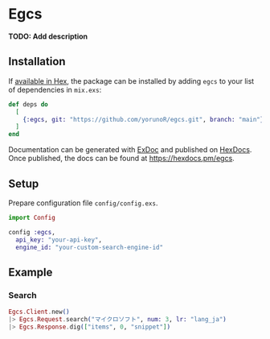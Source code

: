 # Egcs

**TODO: Add description**

## Installation

If [available in Hex](https://hex.pm/docs/publish), the package can be installed
by adding `egcs` to your list of dependencies in `mix.exs`:

```elixir
def deps do
  [
    {:egcs, git: "https://github.com/yorunoR/egcs.git", branch: "main"}
  ]
end
```

Documentation can be generated with [ExDoc](https://github.com/elixir-lang/ex_doc)
and published on [HexDocs](https://hexdocs.pm). Once published, the docs can
be found at <https://hexdocs.pm/egcs>.

## Setup

Prepare configuration file `config/config.exs`.

```elixir
import Config

config :egcs,
  api_key: "your-api-key",
  engine_id: "your-custom-search-engine-id"
```

## Example

### Search

```elixir
Egcs.Client.new()
|> Egcs.Request.search("マイクロソフト", num: 3, lr: "lang_ja")
|> Egcs.Response.dig(["items", 0, "snippet"])
```
